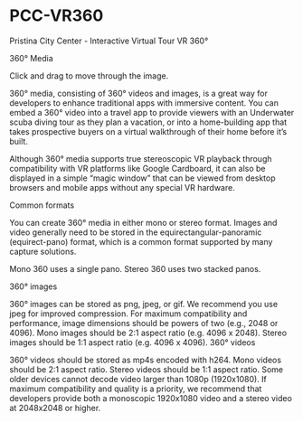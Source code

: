 # PCC-VR360
Pristina City Center - Interactive Virtual Tour VR 360°

360° Media  

Click and drag to move through the image.

360° media, consisting of 360° videos and images, is a great way for developers to enhance traditional apps with immersive content. You can embed a 360° video into a travel app to provide viewers with an Underwater scuba diving tour as they plan a vacation, or into a home-building app that takes prospective buyers on a virtual walkthrough of their home before it’s built.

Although 360° media supports true stereoscopic VR playback through compatibility with VR platforms like Google Cardboard, it can also be displayed in a simple “magic window” that can be viewed from desktop browsers and mobile apps without any special VR hardware.

Common formats

You can create 360° media in either mono or stereo format. Images and video generally need to be stored in the equirectangular-panoramic (equirect-pano) format, which is a common format supported by many capture solutions.

Mono 360 uses a single pano.	Stereo 360 uses two stacked panos.
	
360° images

360° images can be stored as png, jpeg, or gif. We recommend you use jpeg for improved compression.
For maximum compatibility and performance, image dimensions should be powers of two (e.g., 2048 or 4096).
Mono images should be 2:1 aspect ratio (e.g. 4096 x 2048).
Stereo images should be 1:1 aspect ratio (e.g. 4096 x 4096).
360° videos

360° videos should be stored as mp4s encoded with h264.
Mono videos should be 2:1 aspect ratio.
Stereo videos should be 1:1 aspect ratio.
Some older devices cannot decode video larger than 1080p (1920x1080). If maximum compatibility and quality is a priority, we recommend that developers provide both a monoscopic 1920x1080 video and a stereo video at 2048x2048 or higher.
